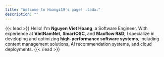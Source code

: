 ```yaml
---
title: "Welcome to Hoangi19's page! :tada:"
description: ""
---
```


{{< lead >}}
Hello! I'm **Nguyen Viet Hoang**, a Software Engineer. With experience at **VietNamNet**, **SmartOSC**, and **Maxflow R&D**, I specialize in developing and optimizing **high-performance software systems**, including content management solutions, AI recommendation systems, and cloud deployments.
{{< /lead >}}